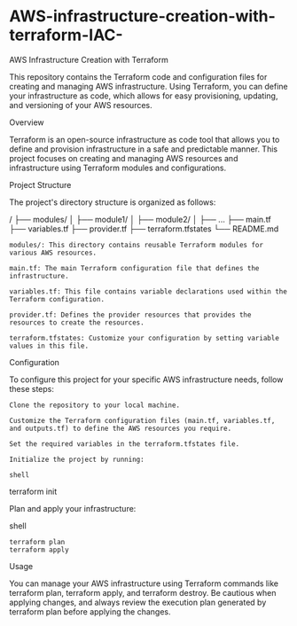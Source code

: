 # AWS-infrastructure-creation-with-terraform-IAC-

AWS Infrastructure Creation with Terraform

This repository contains the Terraform code and configuration files for creating and managing AWS infrastructure. Using Terraform, you can define your infrastructure as code, which allows for easy provisioning, updating, and versioning of your AWS resources.

Overview

Terraform is an open-source infrastructure as code tool that allows you to define and provision infrastructure in a safe and predictable manner. This project focuses on creating and managing AWS resources and infrastructure using Terraform modules and configurations.

Project Structure

The project's directory structure is organized as follows:

/
├── modules/
│   ├── module1/
│   ├── module2/
│   ├── ...
├── main.tf
├── variables.tf
├── provider.tf
├── terraform.tfstates
└── README.md

    modules/: This directory contains reusable Terraform modules for various AWS resources.

    main.tf: The main Terraform configuration file that defines the infrastructure.

    variables.tf: This file contains variable declarations used within the Terraform configuration.

    provider.tf: Defines the provider resources that provides the resources to create the resources.

    terraform.tfstates: Customize your configuration by setting variable values in this file.

Configuration

To configure this project for your specific AWS infrastructure needs, follow these steps:

    Clone the repository to your local machine.

    Customize the Terraform configuration files (main.tf, variables.tf, and outputs.tf) to define the AWS resources you require.

    Set the required variables in the terraform.tfstates file.

    Initialize the project by running:

    shell

terraform init

Plan and apply your infrastructure:

shell

    terraform plan
    terraform apply

Usage

You can manage your AWS infrastructure using Terraform commands like terraform plan, terraform apply, and terraform destroy. Be cautious when applying changes, and always review the execution plan generated by terraform plan before applying the changes.
